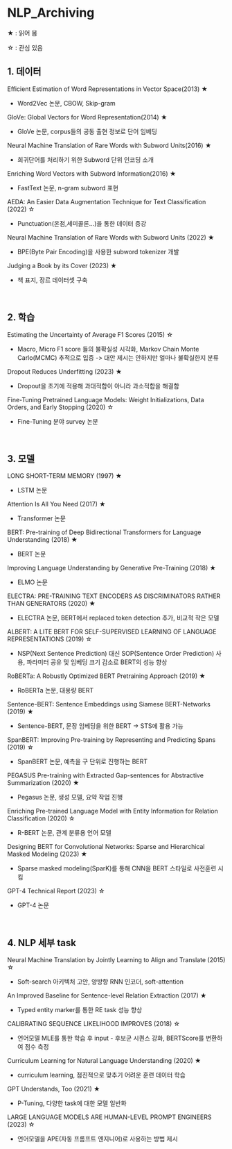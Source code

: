 # NLP_Archiving

★ : 읽어 봄

☆ : 관심 있음

## 1. 데이터

Efficient Estimation of Word Representations in Vector Space(2013) ★

*	Word2Vec 논문, CBOW, Skip-gram

GloVe: Global Vectors for Word Representation(2014) ★

*	GloVe 논문, corpus들의 공동 출현 정보로 단어 임베딩

Neural Machine Translation of Rare Words with Subword Units(2016) ★

*	희귀단어를 처리하기 위한 Subword 단위 인코딩 소개

Enriching Word Vectors with Subword Information(2016) ★

*	FastText 논문, n-gram subword 표현

AEDA: An Easier Data Augmentation Technique for Text Classification (2022) ☆

* Punctuation(온점,세미콜론…)을 통한 데이터 증강

Neural Machine Translation of Rare Words with Subword Units (2022) ★

* BPE(Byte Pair Encoding)을 사용한 subword tokenizer 개발

Judging a Book by its Cover (2023) ★

* 책 표지, 장르 데이터셋 구축

<br>

## 2. 학습

Estimating the Uncertainty of Average F1 Scores (2015) ☆

*	Macro, Micro F1 score 들의 불확실성 시각화, Markov Chain Monte Carlo(MCMC) 추적으로 입증 -> 대안 제시는 안하지만 얼마나 불확실한지 분류

Dropout Reduces Underfitting (2023) ★

*	Dropout을 초기에 적용해 과대적합이 아니라 과소적합을 해결함

Fine-Tuning Pretrained Language Models: Weight Initializations, Data Orders, and Early Stopping (2020) ☆

*	Fine-Tuning 분야 survey 논문

<br>

## 3. 모델

LONG SHORT-TERM MEMORY (1997) ★

*	LSTM 논문

Attention Is All You Need (2017) ★

*	Transformer 논문

BERT: Pre-training of Deep Bidirectional Transformers for Language Understanding (2018) ★

*	BERT 논문

Improving Language Understanding by Generative Pre-Training (2018) ★

*	ELMO 논문

ELECTRA: PRE-TRAINING TEXT ENCODERS AS DISCRIMINATORS RATHER THAN GENERATORS (2020) ★

*	ELECTRA 논문, BERT에서 replaced token detection 추가, 비교적 작은 모델

ALBERT: A LITE BERT FOR SELF-SUPERVISED LEARNING OF LANGUAGE REPRESENTATIONS (2019) ☆

*	NSP(Next Sentence Prediction) 대신 SOP(Sentence Order Prediction) 사용, 파라미터 공유 및 임베딩 크기 감소로 BERT의 성능 향상

RoBERTa: A Robustly Optimized BERT Pretraining Approach (2019) ★

*	RoBERTa 논문, 대용량 BERT

Sentence-BERT: Sentence Embeddings using Siamese BERT-Networks (2019) ★

*	Sentence-BERT, 문장 임베딩을 위한 BERT -> STS에 활용 가능

SpanBERT: Improving Pre-training by Representing and Predicting Spans (2019) ☆

*	SpanBERT 논문, 예측을 구 단위로 진행하는 BERT

PEGASUS Pre-training with Extracted Gap-sentences for Abstractive Summarization (2020) ★

*	Pegasus 논문, 생성 모델, 요약 작업 진행

Enriching Pre-trained Language Model with Entity Information for Relation Classification (2020) ☆

*	R-BERT 논문, 관계 분류용 언어 모델

Designing BERT for Convolutional Networks: Sparse and Hierarchical Masked Modeling (2023) ★

*	Sparse masked modeling(SparK)를 통해 CNN을 BERT 스타일로 사전훈련 시킴

GPT-4 Technical Report (2023) ☆

*	GPT-4 논문

<br>

## 4. NLP 세부 task

Neural Machine Translation by Jointly Learning to Align and Translate (2015) ☆

*	Soft-search 아키텍처 고안, 양방향 RNN 인코더, soft-attention

An Improved Baseline for Sentence-level Relation Extraction (2017) ★

*	Typed entity marker를 통한 RE task 성능 향상

CALIBRATING SEQUENCE LIKELIHOOD IMPROVES (2018) ☆

*	언어모델 MLE를 통한 학습 후 input - 후보군 시퀀스 강화, BERTScore를 변환하여 점수 측정

Curriculum Learning for Natural Language Understanding (2020) ★

*	curriculum learning, 점진적으로 맞추기 어려운 훈련 데이터 학습

GPT Understands, Too (2021) ★

*	P-Tuning, 다양한 task에 대한 모델 일반화

LARGE LANGUAGE MODELS ARE HUMAN-LEVEL PROMPT ENGINEERS (2023) ☆

*	언어모델을 APE(자동 프롬프트 엔지니어)로 사용하는 방법 제시
